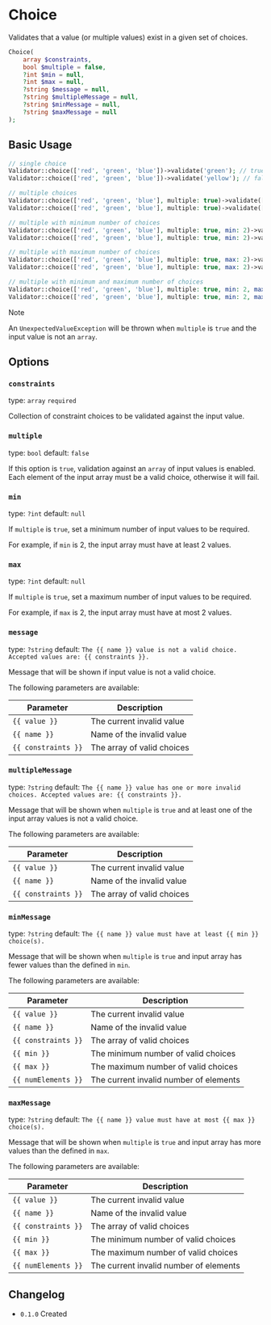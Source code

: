 # Choice

Validates that a value (or multiple values) exist in a given set of choices.

```php
Choice(
    array $constraints, 
    bool $multiple = false, 
    ?int $min = null, 
    ?int $max = null,
    ?string $message = null,
    ?string $multipleMessage = null,
    ?string $minMessage = null,
    ?string $maxMessage = null
);
```

## Basic Usage

```php
// single choice
Validator::choice(['red', 'green', 'blue'])->validate('green'); // true
Validator::choice(['red', 'green', 'blue'])->validate('yellow'); // false

// multiple choices
Validator::choice(['red', 'green', 'blue'], multiple: true)->validate(['red', 'blue']); // true;
Validator::choice(['red', 'green', 'blue'], multiple: true)->validate(['red', 'yellow']); // false;

// multiple with minimum number of choices
Validator::choice(['red', 'green', 'blue'], multiple: true, min: 2)->validate(['red', 'blue']); // true
Validator::choice(['red', 'green', 'blue'], multiple: true, min: 2)->validate(['red']); // false

// multiple with maximum number of choices
Validator::choice(['red', 'green', 'blue'], multiple: true, max: 2)->validate(['red', 'blue']); // true
Validator::choice(['red', 'green', 'blue'], multiple: true, max: 2)->validate(['red', 'green', 'blue']); // false

// multiple with minimum and maximum number of choices
Validator::choice(['red', 'green', 'blue'], multiple: true, min: 2, max: 3)->validate(['red', 'blue']); // true
Validator::choice(['red', 'green', 'blue'], multiple: true, min: 2, max: 3)->validate(['red']); // false
```

> [!NOTE]
> An `UnexpectedValueException` will be thrown when `multiple` is `true` and the input value is not an `array`.

## Options

### `constraints`

type: `array` `required`

Collection of constraint choices to be validated against the input value.

### `multiple`

type: `bool` default: `false`

If this option is `true`, validation against an `array` of input values is enabled. 
Each element of the input array must be a valid choice, otherwise it will fail.

### `min`

type: `?int` default: `null`

If `multiple` is `true`, set a minimum number of input values to be required.

For example, if `min` is 2, the input array must have at least 2 values.

### `max`

type: `?int` default: `null`

If `multiple` is `true`, set a maximum number of input values to be required.

For example, if `max` is 2, the input array must have at most 2 values.

### `message`

type: `?string` default: `The {{ name }} value is not a valid choice. Accepted values are: {{ constraints }}.`

Message that will be shown if input value is not a valid choice.

The following parameters are available:

| Parameter           | Description                |
|---------------------|----------------------------|
| `{{ value }}`       | The current invalid value  |
| `{{ name }}`        | Name of the invalid value  |
| `{{ constraints }}` | The array of valid choices |

### `multipleMessage`

type: `?string` default: `The {{ name }} value has one or more invalid choices. Accepted values are: {{ constraints }}.`

Message that will be shown when `multiple` is `true` and at least one of the input array values is not a valid choice.

The following parameters are available:

| Parameter           | Description                |
|---------------------|----------------------------|
| `{{ value }}`       | The current invalid value  |
| `{{ name }}`        | Name of the invalid value  |
| `{{ constraints }}` | The array of valid choices |

### `minMessage`

type: `?string` default: `The {{ name }} value must have at least {{ min }} choice(s).`

Message that will be shown when `multiple` is `true` and input array has fewer values than the defined in `min`.

The following parameters are available:

| Parameter           | Description                            |
|---------------------|----------------------------------------|
| `{{ value }}`       | The current invalid value              |
| `{{ name }}`        | Name of the invalid value              |
| `{{ constraints }}` | The array of valid choices             |
| `{{ min }}`         | The minimum number of valid choices    |
| `{{ max }}`         | The maximum number of valid choices    |
| `{{ numElements }}` | The current invalid number of elements |

### `maxMessage`

type: `?string` default: `The {{ name }} value must have at most {{ max }} choice(s).`

Message that will be shown when `multiple` is `true` and input array has more values than the defined in `max`.

The following parameters are available:

| Parameter           | Description                            |
|---------------------|----------------------------------------|
| `{{ value }}`       | The current invalid value              |
| `{{ name }}`        | Name of the invalid value              |
| `{{ constraints }}` | The array of valid choices             |
| `{{ min }}`         | The minimum number of valid choices    |
| `{{ max }}`         | The maximum number of valid choices    |
| `{{ numElements }}` | The current invalid number of elements |

## Changelog

- `0.1.0` Created